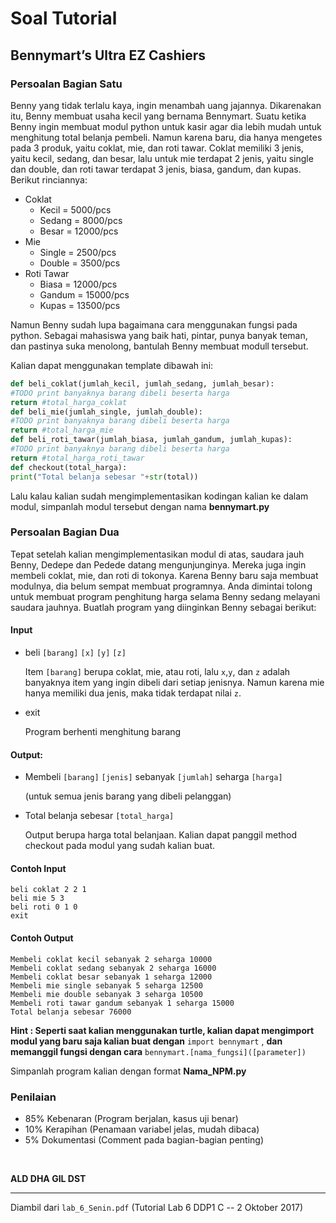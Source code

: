 # Soal Tutorial

## Bennymart’s Ultra EZ Cashiers

### Persoalan Bagian Satu

Benny yang tidak terlalu kaya, ingin menambah uang jajannya. Dikarenakan itu, Benny
membuat usaha kecil yang bernama Bennymart. Suatu ketika Benny ingin membuat modul
python untuk kasir agar dia lebih mudah untuk menghitung total belanja pembeli. Namun karena
baru, dia hanya mengetes pada 3 produk, yaitu coklat, mie, dan roti tawar. Coklat memiliki 3
jenis, yaitu kecil, sedang, dan besar, lalu untuk mie terdapat 2 jenis, yaitu single dan double,
dan roti tawar terdapat 3 jenis, biasa, gandum, dan kupas. Berikut rinciannya:

- Coklat
    - Kecil = 5000/pcs
    - Sedang = 8000/pcs
    - Besar = 12000/pcs
- Mie
    - Single = 2500/pcs
    - Double = 3500/pcs
- Roti Tawar
    - Biasa = 12000/pcs
    - Gandum = 15000/pcs
    - Kupas = 13500/pcs

Namun Benny sudah lupa bagaimana cara menggunakan fungsi pada python. Sebagai
mahasiswa yang baik hati, pintar, punya banyak teman, dan pastinya suka menolong, bantulah
Benny membuat modull tersebut.

Kalian dapat menggunakan template dibawah ini:

```python
def beli_coklat(jumlah_kecil, jumlah_sedang, jumlah_besar):
#TODO print banyaknya barang dibeli beserta harga
return #total_harga_coklat
def beli_mie(jumlah_single, jumlah_double):
#TODO print banyaknya barang dibeli beserta harga
return #total_harga_mie
def beli_roti_tawar(jumlah_biasa, jumlah_gandum, jumlah_kupas):
#TODO print banyaknya barang dibeli beserta harga
return #total_harga_roti_tawar
def checkout(total_harga):
print("Total belanja sebesar "+str(total))
```

Lalu kalau kalian sudah mengimplementasikan kodingan kalian ke dalam modul,
simpanlah modul tersebut dengan nama **bennymart.py**

### Persoalan Bagian Dua

Tepat setelah kalian mengimplementasikan modul di atas, saudara jauh Benny, Dedepe
dan Pedede datang mengunjunginya. Mereka juga ingin membeli coklat, mie, dan roti di
tokonya. Karena Benny baru saja membuat modulnya, dia belum sempat membuat
programnya. Anda dimintai tolong untuk membuat program penghitung harga selama Benny
sedang melayani saudara jauhnya. Buatlah program yang diinginkan Benny sebagai berikut:

#### Input
- beli `[barang]` `[x]` `[y]` `[z]`

    Item `[barang]` berupa coklat, mie, atau roti, lalu `x`,`y`, dan `z` adalah banyaknya item yang
    ingin dibeli dari setiap jenisnya. Namun karena mie hanya memiliki dua jenis, maka tidak
    terdapat nilai `z`.

- exit

    Program berhenti menghitung barang

#### Output:
- Membeli `[barang]` `[jenis]` sebanyak `[jumlah]` seharga `[harga]`

    (untuk semua jenis barang yang dibeli pelanggan)

- Total belanja sebesar `[total_harga]`

    Output berupa harga total belanjaan. Kalian dapat panggil method checkout pada modul
    yang sudah kalian buat.

#### Contoh Input
```
beli coklat 2 2 1
beli mie 5 3
beli roti 0 1 0
exit
```

#### Contoh Output
```
Membeli coklat kecil sebanyak 2 seharga 10000
Membeli coklat sedang sebanyak 2 seharga 16000
Membeli coklat besar sebanyak 1 seharga 12000
Membeli mie single sebanyak 5 seharga 12500
Membeli mie double sebanyak 3 seharga 10500
Membeli roti tawar gandum sebanyak 1 seharga 15000
Total belanja sebesar 76000
```

**Hint : Seperti saat kalian menggunakan turtle, kalian dapat mengimport modul yang baru
saja kalian buat dengan** `import bennymart` , **dan memanggil fungsi dengan cara**
`bennymart.[nama_fungsi]([parameter])`

Simpanlah program kalian dengan format **Nama_NPM.py**

### Penilaian
- 85% Kebenaran (Program berjalan, kasus uji benar)
- 10% Kerapihan (Penamaan variabel jelas, mudah dibaca)
- 5% Dokumentasi (Comment pada bagian-bagian penting)

<br>

**ALD DHA GIL DST**

---

Diambil dari `lab_6_Senin.pdf` (Tutorial Lab 6 DDP1 C
-- 2 Oktober 2017)
